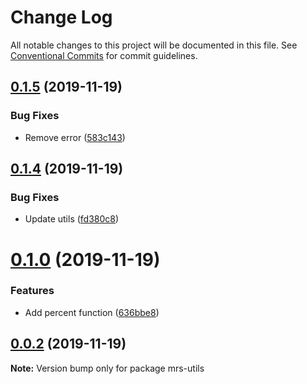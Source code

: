 # Change Log

All notable changes to this project will be documented in this file.
See [Conventional Commits](https://conventionalcommits.org) for commit guidelines.

## [0.1.5](https://github.com/jasonhealy/monorepo-semantic/compare/v0.1.4...v0.1.5) (2019-11-19)


### Bug Fixes

* Remove error ([583c143](https://github.com/jasonhealy/monorepo-semantic/commit/583c1431db917bc2ab43fd88b0d945a5d298e2fe))





## [0.1.4](https://github.com/jasonhealy/monorepo-semantic/compare/v0.1.3...v0.1.4) (2019-11-19)


### Bug Fixes

* Update utils ([fd380c8](https://github.com/jasonhealy/monorepo-semantic/commit/fd380c8267e0f82b7185cf398c152d9d50f4d2e7))





# [0.1.0](https://github.com/jasonhealy/monorepo-semantic/compare/v0.0.2...v0.1.0) (2019-11-19)


### Features

* Add percent function ([636bbe8](https://github.com/jasonhealy/monorepo-semantic/commit/636bbe8ed0bc1ffdf7fcb658162b75e006531517))





## [0.0.2](https://github.com/jasonhealy/monorepo-semantic/compare/v0.0.1...v0.0.2) (2019-11-19)

**Note:** Version bump only for package mrs-utils

